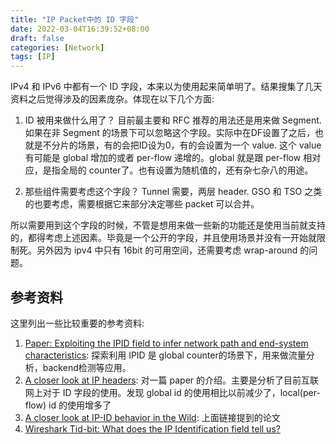 ```yaml
---
title: "IP Packet中的 ID 字段"
date: 2022-03-04T16:39:52+08:00
draft: false
categories: [Network]
tags: [IP]
---
```


IPv4 和 IPv6 中都有一个 ID 字段，本来以为使用起来简单明了。结果搜集了几天资料之后觉得涉及的因素庞杂。体现在以下几个方面:

1. ID 被用来做什么用了？ 目前最主要和 RFC 推荐的用法还是用来做 Segment. 如果在非 Segment 的场景下可以忽略这个字段。实际中在DF设置了之后，也就是不分片的场景，有的会把ID设为0，有的会设置为一个 value. 这个 value有可能是 global 增加的或者 per-flow 递增的。global 就是跟 per-flow 相对应，是指全局的 counter了。也有设置为随机值的，还有杂七杂八的用途。

2. 那些组件需要考虑这个字段？ Tunnel 需要，两层 header. GSO 和 TSO 之类的也要考虑，需要根据它来部分决定哪些 packet 可以合并。

所以需要用到这个字段的时候，不管是想用来做一些新的功能还是使用当前就支持的，都得考虑上述因素。毕竟是一个公开的字段，并且使用场景并没有一开始就限制死。另外因为 ipv4 中只有 16bit 的可用空间，还需要考虑 wrap-around 的问题。


## 参考资料

这里列出一些比较重要的参考资料:

1. [Paper: Exploiting the IPID field to infer network path and end-system characteristics](https://www.cs.purdue.edu/homes/ribeirob/pdf/Chen04_IPID.pdf): 探索利用 IPID 是 global counter的场景下，用来做流量分析，backend检测等应用。
2. [A closer look at IP headers](https://blog.apnic.net/2018/06/18/a-closer-look-at-ip-headers/): 对一篇 paper 的介绍。主要是分析了目前互联网上对于 ID 字段的使用。发现 global id 的使用相比以前减少了，local(per-flow) id 的使用增多了
3. [A closer look at IP-ID behavior in the Wild](https://perso.telecom-paristech.fr/drossi/paper/rossi18pam-a.pdf): 上面链接提到的论文
4. [Wireshark Tid-bit: What does the IP Identification field tell us?](https://ccie-or-null.net/2014/12/02/wireshark-tid-bit-what-does-the-ip-identification-field-tell-us/)
